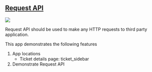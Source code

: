 ## [Request API](https://developers.freshdesk.com/v2/docs/request-api/)

![](./app/styles/images/preview.png)

Request API should be used to make any HTTP requests to third party application.

This app demonstrates the following features

1. App locations
   - Ticket details page: ticket_sidebar
2. Demonstrate Request API
